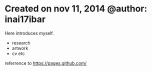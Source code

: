 Created on nov 11, 2014
@author: inai17ibar
==========

Here introduces myself.
* research
* artwork
* cv
etc

referrence to https://pages.github.com/
